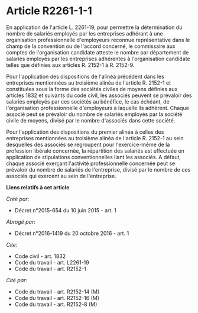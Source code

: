 # Article R2261-1-1

En application de l'article L. 2261-19, pour permettre la détermination du nombre de salariés employés par les entreprises
adhérant à une organisation professionnelle d'employeurs reconnue représentative dans le champ de la convention ou de
l'accord concerné, le commissaire aux comptes de l'organisation candidate atteste le nombre par département de salariés
employés par les entreprises adhérentes à l'organisation candidate telles que définies aux articles R. 2152-1 à R. 2152-9. 

Pour l'application des dispositions de l'alinéa précédent dans les entreprises mentionnées au troisième alinéa de l'article
R. 2152-1 et constituées sous la forme des sociétés civiles de moyens définies aux articles 1832 et suivants du code civil,
les associés peuvent se prévaloir des salariés employés par ces sociétés au bénéfice, le cas échéant, de l'organisation
professionnelle d'employeurs à laquelle ils adhèrent. Chaque associé peut se prévaloir du nombre de salariés employés par la
société civile de moyens, divisé par le nombre d'associés dans cette société. 

Pour l'application des dispositions du premier alinéa à celles des entreprises mentionnées au troisième alinéa de l'article
R. 2152-1 au sein desquelles des associés se regroupent pour l'exercice-même de la profession libérale concernée, la
répartition des salariés est effectuée en application de stipulations conventionnelles liant les associés. A défaut, chaque
associé exerçant l'activité professionnelle concernée peut se prévaloir du nombre de salariés de l'entreprise, divisé par le
nombre de ces associés qui exercent au sein de l'entreprise.

**Liens relatifs à cet article**

_Créé par_:

  - Décret n°2015-654 du 10 juin 2015 - art. 1

_Abrogé par_:

  - Décret n°2016-1419 du 20 octobre 2016 - art. 1

_Cite_:

  - Code civil - art. 1832
  - Code du travail - art. L2261-19
  - Code du travail - art. R2152-1

_Cité par_:

  - Code du travail - art. R2152-14 (M)
  - Code du travail - art. R2152-16 (M)
  - Code du travail - art. R2152-8 (M)
